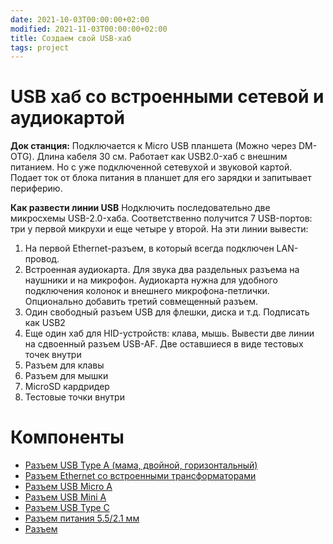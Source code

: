 ```yaml
---
date: 2021-10-03T00:00:00+02:00
modified: 2021-11-03T00:00:00+02:00
title: Создаем свой USB-хаб
tags: project
---
```


# USB хаб со встроенными сетевой и аудиокартой
**Док станция:**
Подключается к Micro USB планшета (Можно через DM-OTG). Длина кабеля 30 см.
Работает как USB2.0-хаб с внешним питанием. Но с уже подключенной сетевухой и звуковой картой.
Подает ток от блока питания в планшет для его зарядки и запитывает периферию.

**Как развести линии USB**
Нодключить последовательно две микросхемы USB-2.0-хаба. Соответственно получится 7 USB-портов: три у первой микрухи и еще четыре у второй. На эти линии вывести:  

1) На первой Ethernet-разъем, в который всегда подключен LAN-провод.
2) Встроенная аудиокарта. Для звука два раздельных разъема на наушники и на микрофон. Аудиокарта нужна для удобного подключения колонок и внешнего микрофона-петлички. Опционально добавить третий совмещенный разъем. 
3) Один свободный разъем USB для флешки, диска и т.д. Подписать как USB2
4) Еще один хаб для HID-устройств: клава, мышь. Вывести две линии на сдвоенный разъем USB-AF. Две оставшиеся в виде тестовых точек внутри
5) Разъем для клавы
6) Разъем для мышки
7) MicroSD кардридер
8) Тестовые точки внутри


# Компоненты
- [Разъем USB Type A (мама, двойной, горизонтальный)](https://www.lcsc.com/product-detail/span-style-background-color-ff0-USB-span-Connectors_Jing-Extension-of-the-Electronic-Co-907-111A1022D10200_C12049.html)
- [Разъем Ethernet со встроенными трансформаторами]()
- [Разъем USB Micro A]()
- [Разъем USB Mini A]()
- [Разъем USB Type C]()
- [Разъем питания 5.5/2.1 мм]()
- [Разъем ]()






